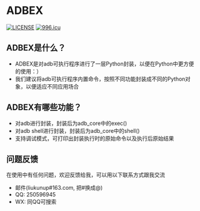 # ADBEX

[![LICENSE](https://img.shields.io/badge/license-Anti%20996-blue.svg)](https://github.com/996icu/996.ICU/blob/master/LICENSE)
<a href="https://996.icu"><img src="https://img.shields.io/badge/link-996.icu-red.svg" alt="996.icu"></a>

## ADBEX是什么？

* ADBEX是对adb可执行程序进行了一层Python封装，以便在Python中更方便的使用：）
* 我们建议将adb可执行程序内置命令，按照不同功能封装成不同的Python对象，以便适应不同应用场合


## ADBEX有哪些功能？

* 对adb进行封装，封装后为adb_core中的exec()
* 对adb shell进行封装，封装后为adb_core中的shell()
* 支持调试模式，可打印出封装执行时的原始命令以及执行后原始结果


## 问题反馈

在使用中有任何问题，欢迎反馈给我，可以用以下联系方式跟我交流
* 邮件(liukunup#163.com, 把#换成@)
* QQ: 250596945
* WX: 同QQ可搜索
